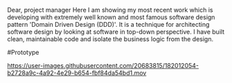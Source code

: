Dear, project manager
Here I am showing my most recent work which is developing with extremely well known and most famous software design pattern 'Domain Driven Design (DDD)'. It is a technique for architecting software design by looking at software in top-down perspective. I have built clean, maintainable code and isolate the business logic from the design.

 #Prototype
 

https://user-images.githubusercontent.com/20683815/182012054-b2728a9c-4a92-4e29-b654-fbf84da54bd1.mov



